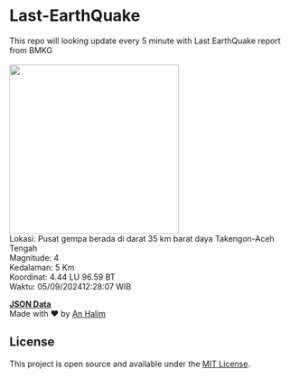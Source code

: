 # Last-EarthQuake
This repo will looking update every 5 minute with Last EarthQuake report from BMKG
<br>
<br>
<img src="https://static.bmkg.go.id/20240905122807.mmi.jpg" width="300"/>
<br>
Lokasi: Pusat gempa berada di darat 35 km barat daya Takengon-Aceh Tengah <br>
Magnitude: 4 <br>
Kedalaman: 5 Km <br>
Koordinat: 4.44 LU 96.59 BT <br>
Waktu: 05/09/202412:28:07 WIB <br>

<a href="./data/data.json">**JSON Data**</a>
<br>
Made with ❤️ by <a href="https://github.com/an-halim">An Halim</a>
## License

This project is open source and available under the [MIT License](LICENSE).
